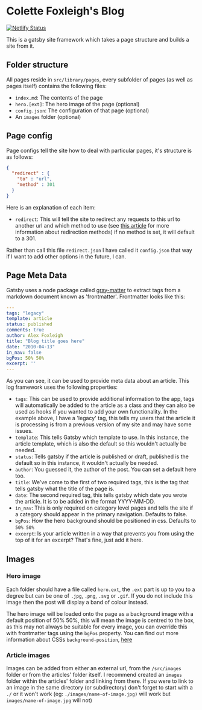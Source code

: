 # Colette Foxleigh's Blog

[![Netlify Status](https://api.netlify.com/api/v1/badges/f029385c-a6de-41e7-bd68-839db1ceb8a5/deploy-status)](https://app.netlify.com/sites/thefoxleighblog/deploys)

This is a gatsby site framework which takes a page structure and builds a site from it.

## Folder structure

All pages reside in `src/library/pages`, every subfolder of pages (as well as pages itself) contains the following files:

- `index.md`: The contents of the page
- `hero.[ext]`: The hero image of the page (optional)
- `config.json`: The configuration of that page (optional)
- An `images` folder (optional)

## Page config

Page configs tell the site how to deal with particular pages, it's structure is as follows:

```json
{
  "redirect" : {
    "to" : "url",
    "method" : 301
  }
}
```

Here is an explanation of each item:

- `redirect`: This will tell the site to redirect any requests to this url to another url and which method to use (see [this article](https://developer.mozilla.org/en-US/docs/Web/HTTP/Redirections) for more information about redirection methods) if no method is set, it will default to a 301.

Rather than call this file `redirect.json` I have called it `config.json` that way if I want to add other options in the future, I can.

## Page Meta Data

Gatsby uses a node package called [gray-matter](https://www.npmjs.com/package/gray-matter) to extract tags from a markdown document known as 'frontmatter'. Frontmatter looks like this:

```yml
---
tags: "legacy"
template: article
status: published
comments: true
author: Alex Foxleigh
title: "Blog title goes here"
date: "2010-04-13"
in_nav: false
bgPos: 50% 50%
excerpt: ''
---
```

As you can see, it can be used to provide meta data about an article. This log framework uses the following properties:

- `tags`: This can be used to provide additional information to the app, tags will automatically be added to the article as a class and they can also be used as hooks if you wanted to add your own functionality. In the example above, I have a 'legacy' tag, this tells my users that the article it is processing is from a previous version of my site and may have some issues.
- `template`: This tells Gatsby which template to use. In this instance, the article template, which is also the default so this wouldn't actually be needed.
- `status`: Tells gatsby if the article is published or draft, published is the default so in this instance, it wouldn't actually be needed.
- `author`: You guessed it, the author of the post. You can set a default here too.
- `title`: We've come to the first of two required tags, this is the tag that tells gatsby what the title of the page is.
- `date`: The second required tag, this tells gatsby which date you wrote the article. It is to be added in the format YYYY-MM-DD.
- `in_nav`: This is only required on category level pages and tells the site if a category should appear in the primary navigation. Defaults to false.
- `bgPos`: How the hero background should be positioned in css. Defaults to `50% 50%`
- `excerpt`: Is your article written in a way that prevents you from using the top of it for an excerpt? That's fine, just add it here.

## Images

### Hero image

Each folder should have a file called `hero.ext`, the `.ext` part is up to you to a degree but can be one of `.jpg`, `.png`, `.svg` or `.gif`. If you do not include this image then the post will display a band of colour instead.

The hero image will be loaded onto the page as a background image with a default position of 50% 50%, this will mean the image is centred to the box, as this may not always be suitable for every image, you can override this with frontmatter tags using the `bgPos` property. You can find out more information about CSSs `background-position`, [here](https://developer.mozilla.org/en-US/docs/Web/CSS/background-position)

### Article images

Images can be added from either an external url, from the `/src/images` folder or from the articles' folder itself. I recommend created an `images` folder within the articles' folder and linking from there. If you were to link to an image in the same directory (or subdirectory) don't forget to start with a `./` or it won't work (eg: `./images/name-of-image.jpg)` will work but `images/name-of-image.jpg` will not)
